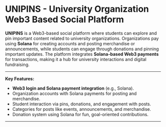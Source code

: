 # UNIPINS - University Organization Web3 Based Social Platform

**UNIPINS** is a Web3-based social platform where students can explore and pin important content related to university organizations. Organizations pay using **Solana** for creating accounts and posting merchandise or announcements, while students can engage through donations and pinning important updates. The platform integrates **Solana-based Web3 payments** for transactions, making it a hub for university interactions and digital fundraising.

---

**Key Features:**

- **Web3 login and Solana payment integration** (e.g., Solana).
- Organization accounts with Solana payments for posting and merchandise.
- Student interaction via pins, donations, and engagement with posts.
- Categories for posts like events, announcements, and merchandise.
- Donation system using Solana for fun, goal-oriented contributions.

---
